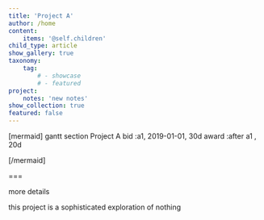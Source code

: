 ```yaml
---
title: 'Project A'
author: /home
content:
    items: '@self.children'
child_type: article
show_gallery: true
taxonomy:
    tag:
        # - showcase
        # - featured
project:
    notes: 'new notes'
show_collection: true
featured: false
---
```


[mermaid]
gantt
    section Project A
    bid          :a1, 2019-01-01, 30d
    award     :after a1  , 20d

[/mermaid]

===

more details

this project is a sophisticated exploration of nothing
